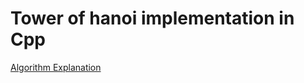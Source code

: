 # Tower of hanoi  implementation in Cpp

[Algorithm Explanation]("https://www.youtube.com/watch?v=YstLjLCGmgg&t=55s")
